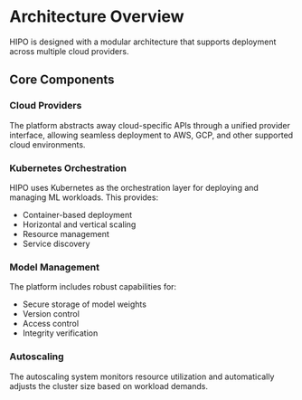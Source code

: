 # Architecture Overview

HIPO is designed with a modular architecture that supports deployment across multiple cloud providers.

## Core Components

### Cloud Providers

The platform abstracts away cloud-specific APIs through a unified provider interface, allowing seamless
deployment to AWS, GCP, and other supported cloud environments.

### Kubernetes Orchestration

HIPO uses Kubernetes as the orchestration layer for deploying and managing ML workloads. This provides:

- Container-based deployment
- Horizontal and vertical scaling
- Resource management
- Service discovery

### Model Management

The platform includes robust capabilities for:

- Secure storage of model weights
- Version control
- Access control
- Integrity verification

### Autoscaling

The autoscaling system monitors resource utilization and automatically adjusts the cluster size based on workload demands.